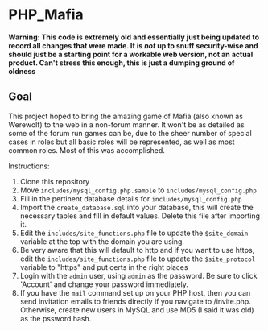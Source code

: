 # PHP_Mafia

**Warning: This code is extremely old and essentially just being updated to record all changes that were made. It is *not* up to snuff security-wise and should just be a starting point for a workable web version, not an actual product. Can't stress this enough, this is just a dumping ground of oldness**

## Goal

This project hoped to bring the amazing game of Mafia (also known as 
Werewolf) to the web in a non-forum manner. It won't be as detailed as some of
the forum run games can be, due to the sheer number of special cases in roles
but all basic roles will be represented, as well as most common roles. Most of this was accomplished.

Instructions:
1. Clone this repository
2. Move <code>includes/mysql_config.php.sample</code> to <code>includes/mysql_config.php</code>
3. Fill in the pertinent database details for <code>includes/mysql_config.php</code>
4. Import the <code>create_database.sql</code> into your database, this will create the necessary tables and fill in default values. Delete this file after importing it.
5. Edit the <code>includes/site_functions.php</code> file to update the <code>$site_domain</code> variable at the top with the domain you are using.
6. Be very aware that this will default to http and if you want to use https, edit the <code>includes/site_functions.php</code> file to update the <code>$site_protocol</code> variable to "https" and put certs in the right places
7. Login with the <code>admin</code> user, using <code>admin</code> as the password. Be sure to click 'Account' and change your password immediately.
8. If you have the <code>mail</code> command set up on your PHP host, then you can send invitation emails to friends directly if you navigate to /invite.php. Otherwise, create new users in MySQL and use MD5 (I said it was old) as the pssword hash.

